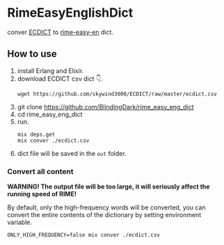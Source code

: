 # RimeEasyEnglishDict

conver [ECDICT](https://github.com/skywind3000/ECDICT) to [rime-easy-en](https://github.com/BlindingDark/rime-easy-en) dict.

## How to use

1. install Erlang and Elixir.
1. download ECDICT csv dict 👇.
   ```shell
   wget https://github.com/skywind3000/ECDICT/raw/master/ecdict.csv
   ```
1. git clone https://github.com/BlindingDark/rime_easy_eng_dict
1. cd rime_easy_eng_dict
1. run.
   ```shell
   mix deps.get
   mix conver ./ecdict.csv
   ```
1. dict file will be saved in the `out` folder.

### Convert all content

**WARNING! The output file will be too large, it will seriously affect the running speed of RIME!**

By default, only the high-frequency words will be converted, you can convert the entire contents of the dictionary by setting environment variable.

``` shell
ONLY_HIGH_FREQUENCY=false mix conver ./ecdict.csv
```

